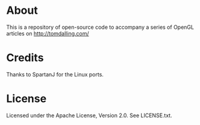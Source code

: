 # About

This is a repository of open-source code to accompany a series of OpenGL articles on
http://tomdalling.com/

# Credits

Thanks to SpartanJ for the Linux ports.

# License

Licensed under the Apache License, Version 2.0. See LICENSE.txt.
